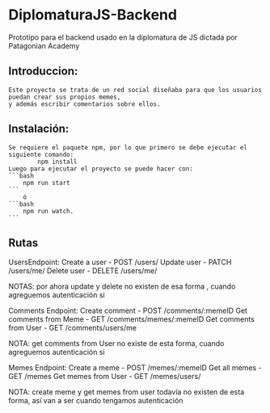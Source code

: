 # DiplomaturaJS-Backend

Prototipo para el backend usado en la diplomatura de JS dictada por Patagonian Academy

## Introduccion: 
    Este proyecto se trata de un red social diseñaba para que los usuarios puedan crear sus propios memes,
    y además escribir comentarios sobre ellos.

## Instalación: 
    Se requiere el paquete npm, por lo que primero se debe ejecutar el siguiente comando:
            npm install
    Luego para ejecutar el proyecto se puede hacer con:
    ```bash
        npm run start 
    ```
        ó
    ```bash
        npm run watch.
    ```

## Rutas

UsersEndpoint:
Create a user  -  POST        /users/
Update user    -  PATCH    /users/me/
Delete user     -  DELETE    /users/me/

NOTAS: por ahora update y delete no existen de esa forma , cuando agreguemos autenticación si

Comments Endpoint:
Create comment                      -  POST    /comments/:memeID
Get comments from Meme   -  GET      /comments/memes/:memeID
Get comments from User      -   GET     /comments/users/me


NOTA: get comments from User no existe de esta forma, cuando agreguemos autenticación si

Memes Endpoint:
Create a meme               -    POST /memes/:memeID
Get all memes                 - GET  /memes
Get memes from User   - GET /memes/users/

NOTA: create meme y get memes from user todavía no existen de esta forma, así van a ser cuando tengamos autenticación
